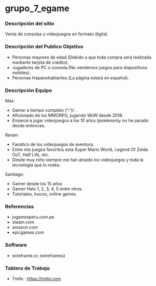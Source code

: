 # grupo_7_egame

### Descripción del sitio
Venta de consolas y videojuegos en formato digital.

### Descripción del Publico Objetivo
- Personas mayores de edad.(Debido a que toda compra será realizada mediante tarjeta de crédito).
- Jugadores de PC o consola.(No vendemos juegos para dispositivos mobiles).
- Personas hispanohablantes.(La página estará en español). 

### Descripción Equipo
Max:
- Gamer a tiempo completo  \(^.^)/  .
- Aficionado de los MMORPG, jugando WoW desde 2018.
- Empecé a jugar videojuegos a los 10 años (pokémon)y no he parado desde entonces.

Renan:
- Fanático de los videojuegos de aventura.
- Entre mis juegos favoritos esta Super Mario World, Legend Of Zelda OoT, Half Life, etc. 
- Desde muy niño siempre me han atraído los videojuegos y toda la tecnologia que lo rodea.
  
Santiago: 
- Gamer desde los 15 años
- Gamer Halo 1, 2, 3, 4, 5 entre otros.
- Tutoriales, trucos, online games.

### Referencias
- jvgamesperu.com.pe
- steam.com
- amazon.com
- epicgames.com

### Software
- wireframe.cc (wireframes)

### Tablero de Trabajo
- Trello : https://trello.com
